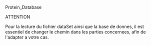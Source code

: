Protein_Database



ATTENTION

Pour la lecture du fichier dataSet ainsi que la base de donnes, il est essentiel de changer le chemin dans les parties concernees, afin de l'adapter a votre cas.
